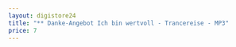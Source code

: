 ```yaml
---
layout: digistore24
title: "** Danke-Angebot Ich bin wertvoll - Trancereise - MP3"
price: 7
---
```

